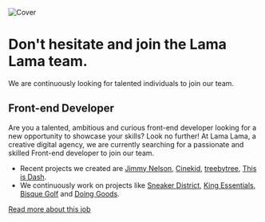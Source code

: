 ![Cover](https://storage.lamalama.nl/lamalama/playheart-cover.jpeg)

# Don't hesitate and join the Lama Lama team.
We are continuously looking for talented individuals to join our team.

## Front-end Developer
Are you a talented, ambitious and curious front-end developer looking for a new opportunity to showcase your skills? Look no further! At Lama Lama, a creative digital agency, we are currently searching for a passionate and skilled Front-end developer to join our team.

* Recent projects we created are [Jimmy Nelson](https://jimmynelson.com), [Cinekid](https://cinekidfestival.nl/), [treebytree](https://www.treebytree.earth/), [This is Dash](https://thisisdash.com/).
* We continuously work on projects like [Sneaker District](https://www.sneakerdistrict.com/), [King Essentials](https://kingessentials.com/), [Bisque Golf](https://bisquegolf.com/) and [Doing Goods](https://www.doing-goods.com/).

[Read more about this job](https://jobs.lamalama.nl/front-end-developer/en)
